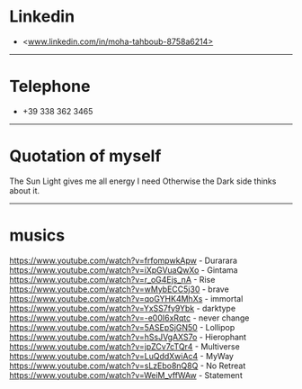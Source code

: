 # Linkedin

- <www.linkedin.com/in/moha-tahboub-8758a6214>

-------------

# Telephone

- +39 338 362 3465

--------------

# Quotation of myself

The Sun Light gives me all energy I need Otherwise the Dark side thinks about it.

-------------

# musics

https://www.youtube.com/watch?v=frfompwkApw - Durarara <br>
https://www.youtube.com/watch?v=iXpGVuaQwXo - Gintama <br>
https://www.youtube.com/watch?v=r_oG4Ejs_nA - Rise <br>
https://www.youtube.com/watch?v=wMybECC5j30 - brave <br>
https://www.youtube.com/watch?v=qoGYHK4MhXs - immortal <br>
https://www.youtube.com/watch?v=YxSS7fy9Ybk - darktype <br>
https://www.youtube.com/watch?v=-e00I6xRqtc - never change <br>
https://www.youtube.com/watch?v=5ASEpSjGN50 - Lollipop <br>
https://www.youtube.com/watch?v=hSsJVgAXS7o - Hierophant <br>
https://www.youtube.com/watch?v=jpZCv7cTQr4 - Multiverse <br>
https://www.youtube.com/watch?v=LuQddXwiAc4 - MyWay <br>
https://www.youtube.com/watch?v=sLzEbo8nQ8Q - No Retreat <br>
https://www.youtube.com/watch?v=WeiM_vffWAw - Statement <br>

